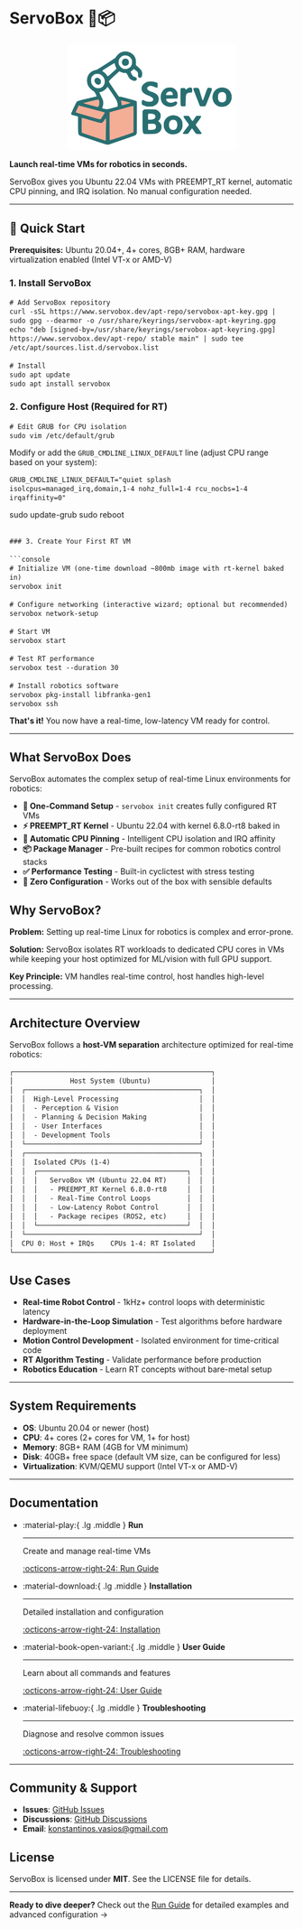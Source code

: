 # ServoBox 🦾📦

<div align="center">
  <img src="assets/images/servobox.png" alt="ServoBox Logo" width="300">
</div>

**Launch real-time VMs for robotics in seconds.**

ServoBox gives you Ubuntu 22.04 VMs with PREEMPT_RT kernel, automatic CPU pinning, and IRQ isolation. No manual configuration needed.

---

## 🚀 Quick Start

**Prerequisites:** Ubuntu 20.04+, 4+ cores, 8GB+ RAM, hardware virtualization enabled (Intel VT-x or AMD-V)

### 1. Install ServoBox

```console
# Add ServoBox repository
curl -sSL https://www.servobox.dev/apt-repo/servobox-apt-key.gpg | sudo gpg --dearmor -o /usr/share/keyrings/servobox-apt-keyring.gpg
echo "deb [signed-by=/usr/share/keyrings/servobox-apt-keyring.gpg] https://www.servobox.dev/apt-repo/ stable main" | sudo tee /etc/apt/sources.list.d/servobox.list

# Install
sudo apt update
sudo apt install servobox
```

### 2. Configure Host (Required for RT)

```console
# Edit GRUB for CPU isolation
sudo vim /etc/default/grub
```
Modify or add the `GRUB_CMDLINE_LINUX_DEFAULT` line (adjust CPU range based on your system):

```text
GRUB_CMDLINE_LINUX_DEFAULT="quiet splash isolcpus=managed_irq,domain,1-4 nohz_full=1-4 rcu_nocbs=1-4 irqaffinity=0"
```


sudo update-grub
sudo reboot
```

### 3. Create Your First RT VM

```console
# Initialize VM (one-time download ~800mb image with rt-kernel baked in)
servobox init

# Configure networking (interactive wizard; optional but recommended)
servobox network-setup

# Start VM
servobox start

# Test RT performance
servobox test --duration 30

# Install robotics software
servobox pkg-install libfranka-gen1
servobox ssh
```

**That's it!** You now have a real-time, low-latency VM ready for control.

---

## What ServoBox Does

ServoBox automates the complex setup of real-time Linux environments for robotics:

- **🚀 One-Command Setup** - `servobox init` creates fully configured RT VMs
- **⚡ PREEMPT_RT Kernel** - Ubuntu 22.04 with kernel 6.8.0-rt8 baked in  
- **🎯 Automatic CPU Pinning** - Intelligent CPU isolation and IRQ affinity
- **📦 Package Manager** - Pre-built recipes for common robotics control stacks
- **✅ Performance Testing** - Built-in cyclictest with stress testing
- **🔧 Zero Configuration** - Works out of the box with sensible defaults

## Why ServoBox?

**Problem:** Setting up real-time Linux for robotics is complex and error-prone.

**Solution:** ServoBox isolates RT workloads to dedicated CPU cores in VMs while keeping your host optimized for ML/vision with full GPU support.

**Key Principle:** VM handles real-time control, host handles high-level processing.

---

## Architecture Overview

ServoBox follows a **host-VM separation** architecture optimized for real-time robotics:

```
┌─────────────────────────────────────────────────┐
│              Host System (Ubuntu)               │
│  ┌───────────────────────────────────────────┐  │
│  │  High-Level Processing                    │  │
│  │  - Perception & Vision                    │  │
│  │  - Planning & Decision Making             │  │
│  │  - User Interfaces                        │  │
│  │  - Development Tools                      │  │
│  └───────────────────────────────────────────┘  │
│  ┌───────────────────────────────────────────┐  │
│  │  Isolated CPUs (1-4)                      │  │
│  │  ┌─────────────────────────────────────┐  │  │
│  │  │   ServoBox VM (Ubuntu 22.04 RT)     │  │  │
│  │  │   - PREEMPT_RT Kernel 6.8.0-rt8     │  │  │
│  │  │   - Real-Time Control Loops         │  │  │
│  │  │   - Low-Latency Robot Control       │  │  │
│  │  │   - Package recipes (ROS2, etc)     │  │  │
│  │  └─────────────────────────────────────┘  │  │
│  └───────────────────────────────────────────┘  │
│  CPU 0: Host + IRQs    CPUs 1-4: RT Isolated    │
└─────────────────────────────────────────────────┘
```

## Use Cases

- **Real-time Robot Control** - 1kHz+ control loops with deterministic latency
- **Hardware-in-the-Loop Simulation** - Test algorithms before hardware deployment  
- **Motion Control Development** - Isolated environment for time-critical code
- **RT Algorithm Testing** - Validate performance before production
- **Robotics Education** - Learn RT concepts without bare-metal setup

---

## System Requirements

- **OS**: Ubuntu 20.04 or newer (host)
- **CPU**: 4+ cores (2+ cores for VM, 1+ for host)  
- **Memory**: 8GB+ RAM (4GB for VM minimum)
- **Disk**: 40GB+ free space (default VM size, can be configured for less)
- **Virtualization**: KVM/QEMU support (Intel VT-x or AMD-V)

---

## Documentation

<div class="grid cards" markdown>

-   :material-play:{ .lg .middle } **Run**

    ---

    Create and manage real-time VMs

    [:octicons-arrow-right-24: Run Guide](getting-started/run.md)

-   :material-download:{ .lg .middle } **Installation**

    ---

    Detailed installation and configuration

    [:octicons-arrow-right-24: Installation](getting-started/installation.md)

-   :material-book-open-variant:{ .lg .middle } **User Guide**

    ---

    Learn about all commands and features

    [:octicons-arrow-right-24: User Guide](user-guide/commands.md)

 -   :material-lifebuoy:{ .lg .middle } **Troubleshooting**
 
     ---
 
     Diagnose and resolve common issues
 
     [:octicons-arrow-right-24: Troubleshooting](reference/troubleshooting.md)

</div>

---

## Community & Support

- **Issues**: [GitHub Issues](https://github.com/kvasios/servobox/issues)
- **Discussions**: [GitHub Discussions](https://github.com/kvasios/servobox/discussions)  
- **Email**: [konstantinos.vasios@gmail.com](mailto:konstantinos.vasios@gmail.com)

## License

ServoBox is licensed under **MIT**. See the LICENSE file for details.

---

**Ready to dive deeper?** Check out the [Run Guide](getting-started/run.md) for detailed examples and advanced configuration →

